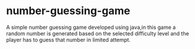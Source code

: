 # number-guessing-game
A simple number guessing game developed using java,in this game a random number is generated based on the selected difficulty level and the player has to guess that number in limited attempt.

